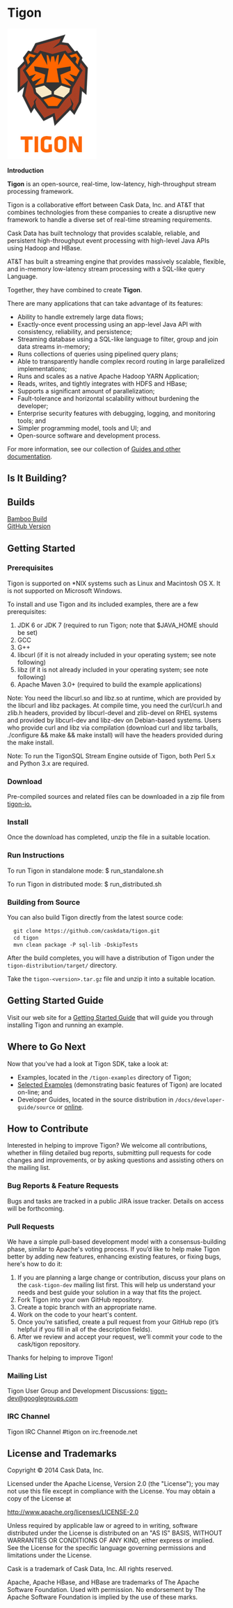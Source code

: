 # Tigon

![Tigon Logo](/tigon-docs/developer-guide/source/_images/tigon.png)

**Introduction**

**Tigon** is an open-source, real-time, low-latency, high-throughput stream processing framework.

Tigon is a collaborative effort between Cask Data, Inc. and AT&T that combines 
technologies from these companies to create a disruptive new framework to handle a diverse
set of real-time streaming requirements.

Cask Data has built technology that provides scalable, reliable, and persistent high-throughput
event processing with high-level Java APIs using Hadoop and HBase.

AT&T has built a streaming engine that provides massively scalable, flexible, and in-memory
low-latency stream processing with a SQL-like query Language.

Together, they have combined to create **Tigon**.

There are many applications that can take advantage of its features:

- Ability to handle extremely large data flows;
- Exactly-once event processing using an app-level Java API with consistency, reliability, and persistence;
- Streaming database using a SQL-like language to filter, group and join data streams in-memory;
- Runs collections of queries using pipelined query plans;
- Able to transparently handle complex record routing in large parallelized implementations;
- Runs and scales as a native Apache Hadoop YARN Application;
- Reads, writes, and tightly integrates with HDFS and HBase;
- Supports a significant amount of parallelization;
- Fault-tolerance and horizontal scalability without burdening the developer;
- Enterprise security features with debugging, logging, and monitoring tools; and
- Simpler programming model, tools and UI; and
- Open-source software and development process.

For more information, see our collection of 
[Guides and other documentation](http://docs.cask.co/tigon/current/en/index.html).

## Is It Building?

Builds                                                            
------------------------------------------------------------------
[Bamboo Build](https://builds.cask.co/browse/TIGON)                 
[GitHub Version](https://github.com/caskdata/tigon/releases/latest) 


## Getting Started

### Prerequisites

Tigon is supported on *NIX systems such as Linux and Macintosh OS X.
It is not supported on Microsoft Windows.

To install and use Tigon and its included examples, there are a few prerequisites:

  1. JDK 6 or JDK 7 (required to run Tigon; note that $JAVA_HOME should be set)
  2. GCC
  3. G++
  4. libcurl (if it is not already included in your operating system; see note following)
  5. libz (if it is not already included in your operating system; see note following)
  6. Apache Maven 3.0+ (required to build the example applications)
  
Note: You need the libcurl.so and libz.so at runtime, which are provided by the libcurl
and libz packages. At compile time, you need the curl/curl.h and zlib.h headers, provided
by libcurl-devel and zlib-devel on RHEL systems and provided by libcurl-dev and libz-dev
on Debian-based systems. Users who provide curl and libz via compilation (download curl
and libz tarballs, ./configure && make && make install) will have the headers provided
during the make install.

Note: To run the TigonSQL Stream Engine outside of Tigon, both Perl 5.x and Python 3.x are required.

### Download

Pre-compiled sources and related files can be downloaded in a zip file from [tigon-io.](http://tigon.io)

### Install 

Once the download has completed, unzip the file in a suitable location.

### Run Instructions

To run Tigon in standalone mode:
$ run_standalone.sh <path-to-flow-jar> <flow-class-name> <run-time-args>

To run Tigon in distributed mode:
$ run_distributed.sh <zookeeper-quorum> <hdfs-namespace>

### Building from Source

You can also build Tigon directly from the latest source code:

```
  git clone https://github.com/caskdata/tigon.git
  cd tigon
  mvn clean package -P sql-lib -DskipTests
```

After the build completes, you will have a distribution of Tigon under the
`tigon-distribution/target/` directory.  

Take the `tigon-<version>.tar.gz` file and unzip it into a suitable location.


## Getting Started Guide

Visit our web site for a [Getting Started Guide](http://docs.cask.co/docs/tigon/current/en/getting-started.html)
that will guide you through installing Tigon and running an example.  


## Where to Go Next

Now that you've had a look at Tigon SDK, take a look at:

- Examples, located in the `/tigon-examples` directory of Tigon;
- [Selected Examples](http://docs.cask.co/tigon/current/en/examples.html) 
  (demonstrating basic features of Tigon) are located on-line; and
- Developer Guides, located in the source distribution in `/docs/developer-guide/source`
  or [online](http://docs.cask.co/tigon/current/en/index.html).


## How to Contribute

Interested in helping to improve Tigon? We welcome all contributions, whether in filing detailed
bug reports, submitting pull requests for code changes and improvements, or by asking questions and
assisting others on the mailing list.

### Bug Reports & Feature Requests

Bugs and tasks are tracked in a public JIRA issue tracker. Details on access will be forthcoming.

### Pull Requests

We have a simple pull-based development model with a consensus-building phase, similar to Apache's
voting process. If you’d like to help make Tigon better by adding new features, enhancing existing
features, or fixing bugs, here's how to do it:

1. If you are planning a large change or contribution, discuss your plans on the `cask-tigon-dev`
   mailing list first.  This will help us understand your needs and best guide your solution in a
   way that fits the project.
2. Fork Tigon into your own GitHub repository.
3. Create a topic branch with an appropriate name.
4. Work on the code to your heart's content.
5. Once you’re satisfied, create a pull request from your GitHub repo (it’s helpful if you fill in
   all of the description fields).
6. After we review and accept your request, we’ll commit your code to the cask/tigon
   repository.

Thanks for helping to improve Tigon!

### Mailing List

Tigon User Group and Development Discussions: 
[tigon-dev@googlegroups.com](https://groups.google.com/d/forum/tigon-dev)

### IRC Channel

Tigon IRC Channel #tigon on irc.freenode.net


## License and Trademarks

Copyright © 2014 Cask Data, Inc.

Licensed under the Apache License, Version 2.0 (the "License"); you may not use this file except
in compliance with the License. You may obtain a copy of the License at

http://www.apache.org/licenses/LICENSE-2.0

Unless required by applicable law or agreed to in writing, software distributed under the 
License is distributed on an "AS IS" BASIS, WITHOUT WARRANTIES OR CONDITIONS OF ANY KIND, 
either express or implied. See the License for the specific language governing permissions 
and limitations under the License.

Cask is a trademark of Cask Data, Inc. All rights reserved.

Apache, Apache HBase, and HBase are trademarks of The Apache Software Foundation. Used with
permission. No endorsement by The Apache Software Foundation is implied by the use of these marks.
